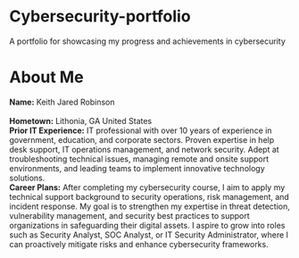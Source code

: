 # Cybersecurity-portfolio
A portfolio for showcasing my progress and achievements in cybersecurity
# About Me
**Name:** 
Keith Jared Robinson<br/><br/>
**Hometown:** 
Lithonia, GA United States<br/>
**Prior IT Experience:**
IT professional with over 10 years of experience in government, education, and corporate sectors. Proven expertise in help desk support, IT operations management, and network security. Adept at troubleshooting technical issues, managing remote and onsite support environments, and leading teams to implement innovative technology solutions.<br/>
**Career Plans:**
After completing my cybersecurity course, I aim to apply my technical support background to security operations, risk management, and incident response. My goal is to strengthen my expertise in threat detection, vulnerability management, and security best practices to support organizations in safeguarding their digital assets. I aspire to grow into roles such as Security Analyst, SOC Analyst, or IT Security Administrator, where I can proactively mitigate risks and enhance cybersecurity frameworks.<br/>
